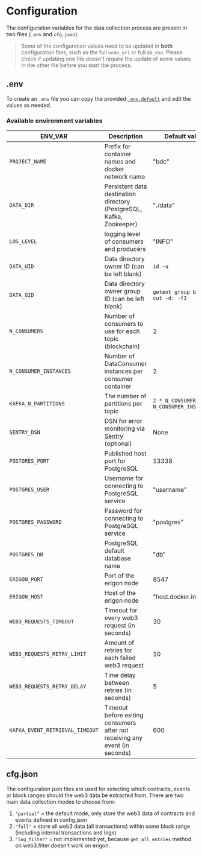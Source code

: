 # Configuration

The configuration variables for the data collection process are present in two files (`.env` and `cfg.json`).

> Some of the configuration values need to be updated in **both** configuration files, such as the full `node_url` or full `db_dsn`. Please check if updating one file doesn't require the update of some values in the other file before you start the process.

## .env
To create an `.env` file you can copy the provided [`.env.default`](../.env.default) and edit the values as needed.

### Available environment variables
| ENV_VAR | Description | Default value |
|---|---|---|
| `PROJECT_NAME` | Prefix for container names and docker network name | "bdc" |
| `DATA_DIR` | Persistent data destination directory (PostgreSQL, Kafka, Zookeeper) | "./data" |
| `LOG_LEVEL` | logging level of consumers and producers | "INFO" |
| `DATA_UID` | Data directory owner ID (can be left blank) | `id -u` |
| `DATA_GID` | Data directory owner group ID (can be left blank) | `getent group bdlt \| cut -d: -f3` |
| `N_CONSUMERS` | Number of consumers to use for each topic (blockchain) | 2 |
| `N_CONSUMER_INSTANCES` | Number of DataConsumer instances per consumer container | 2 |
| `KAFKA_N_PARTITIONS` | The number of partitions per topic | `2 * N_CONSUMERS * N_CONSUMER_INSTANCES` |
| `SENTRY_DSN` | DSN for error monitoring via [Sentry](https://sentry.io/welcome/) (optional) | None |
| `POSTGRES_PORT` | Published host port for PostgreSQL | 13338 |
| `POSTGRES_USER` | Username for connecting to PostgreSQL service | "username" |
| `POSTGRES_PASSWORD` | Password for connecting to PostgreSQL service | "postgres" |
| `POSTGRES_DB` | PostgreSQL default database name | "db" |
| `ERIGON_PORT` | Port of the erigon node | 8547 |
| `ERIGON_HOST` | Host of the erigon node | "host.docker.internal" |
| `WEB3_REQUESTS_TIMEOUT` | Timeout for every web3 request (in seconds) | 30 |
| `WEB3_REQUESTS_RETRY_LIMIT` | Amount of retries for each failed web3 request | 10 |
| `WEB3_REQUESTS_RETRY_DELAY` | Time delay between retries (in seconds) | 5 |
| `KAFKA_EVENT_RETRIEVAL_TIMEOUT` | Timeout before exiting consumers after not receiving any event (in seconds) | 600 |


## cfg.json
The configuration json files are used for selecting which contracts, events or block ranges should the web3 data be extracted from. There are two main data collection modes to choose from:
1. `"partial"` = the default mode, only store the web3 data of contracts and events defined in config.json
2. `"full"` = store all web3 data (all transactions) within some block range (including internal transactions and logs)
3. `"log_filter"` = not implemented yet, because `get_all_entries` method on web3.filter doesn't work on erigon.
